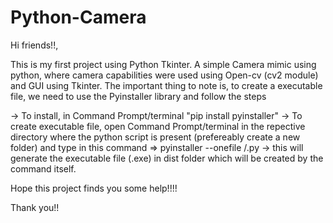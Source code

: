 # Python-Camera

Hi friends!!,

This is my first project using Python Tkinter.
A simple Camera mimic using python, where camera capabilities were used using Open-cv (cv2 module) and GUI using Tkinter.
The important thing to note is, to create a executable file, we need to use the Pyinstaller library and follow the steps

  -> To install, in Command Prompt/terminal "pip install pyinstaller"
  -> To create executable file, open Command Prompt/terminal in the repective directory where the python script is present (prefereably create a new folder)
  and type in this command 
        => pyinstaller --onefile /<file name/>.py
  -> this will generate the executable file (<file name>.exe) in dist folder which will be created by the command itself.
  
  Hope this project finds you some help!!!!
  
  Thank you!!
